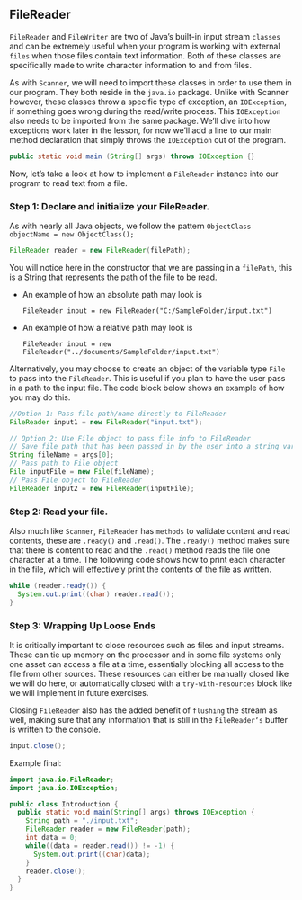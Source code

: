 ## FileReader

`FileReader` and `FileWriter` are two of Java’s built-in input stream `classes` and can be extremely useful when your program is working with external `files` when those files contain text information. Both of these classes are specifically made to write character information to and from files.

As with `Scanner`, we will need to import these classes in order to use them in our program. They both reside in the `java.io` package. Unlike with Scanner however, these classes throw a specific type of exception, an `IOException`, if something goes wrong during the read/write process. This `IOException` also needs to be imported from the same package. We’ll dive into how exceptions work later in the lesson, for now we’ll add a line to our main method declaration that simply throws the `IOException` out of the program.

```java
public static void main (String[] args) throws IOException {}
```

Now, let’s take a look at how to implement a `FileReader` instance into our program to read text from a file.

### Step 1: Declare and initialize your FileReader.

As with nearly all Java objects, we follow the pattern `ObjectClass objectName = new ObjectClass();`

```java
FileReader reader = new FileReader(filePath);
```

You will notice here in the constructor that we are passing in a `filePath`, this is a String that represents the path of the file to be read.
* An example of how an absolute path may look is 
  
  `FileReader input = new FileReader("C:/SampleFolder/input.txt")`
* An example of how a relative path may look is

  `FileReader input = new FileReader("../documents/SampleFolder/input.txt")`

Alternatively, you may choose to create an object of the variable type `File` to pass into the `FileReader`. This is useful if you plan to have the user pass in a path to the input file. The code block below shows an example of how you may do this.

```java
//Option 1: Pass file path/name directly to FileReader
FileReader input1 = new FileReader("input.txt");

// Option 2: Use File object to pass file info to FileReader
// Save file path that has been passed in by the user into a string variable.
String fileName = args[0];
// Pass path to File object
File inputFile = new File(fileName);
// Pass File object to FileReader
FileReader input2 = new FileReader(inputFile);
```

### Step 2: Read your file.

Also much like `Scanner`, `FileReader` has `methods` to validate content and read contents, these are `.ready()` and `.read()`. The `.ready()` method makes sure that there is content to read and the `.read()` method reads the file one character at a time. The following code shows how to print each character in the file, which will effectively print the contents of the file as written.

```java
while (reader.ready()) {
  System.out.print((char) reader.read());
}
```

### Step 3: Wrapping Up Loose Ends

It is critically important to close resources such as files and input streams. These can tie up memory on the processor and in some file systems only one asset can access a file at a time, essentially blocking all access to the file from other sources. These resources can either be manually closed like we will do here, or automatically closed with a `try-with-resources` block like we will implement in future exercises.

Closing `FileReader` also has the added benefit of `flushing` the stream as well, making sure that any information that is still in the `FileReader‘s` buffer is written to the console.

```java
input.close();
```

Example final:
```java
import java.io.FileReader;
import java.io.IOException;

public class Introduction {
  public static void main(String[] args) throws IOException {
    String path = "./input.txt";
    FileReader reader = new FileReader(path);
    int data = 0;
    while((data = reader.read()) != -1) {
      System.out.print((char)data);
    }
    reader.close();
  }
}
```